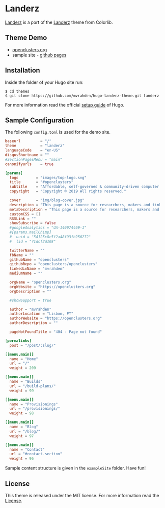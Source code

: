 # Landerz

[Landerz](https://github.com/mvrahden/hugo-landerz-theme) is a port of the [Landerz](https://colorlib.com/wp/template/landerz/) theme from Colorlib.

## Theme Demo

- [openclusters.org](https://openclusters.org/)
- sample site - [github pages](https://mvrahden.github.io/openclusters/)

## Installation

Inside the folder of your Hugo site run:

    $ cd themes
    $ git clone https://github.com/mvrahden/hugo-landerz-theme.git landerz

For more information read the official [setup guide](//gohugo.io/overview/installing/) of Hugo.

## Sample Configuration

The following `config.toml` is used for the demo site. 

```toml
baseurl         = "/"
theme           = "landerz"
languageCode    = "en-US"
disqusShortname = ""
#SectionPagesMenu = "main"
canonifyurls    = true

[params]
  logo        = "images/top-logo.svg"
  title       = "#openclusters"
  subtitle    = "Affordable, self-governed & community-driven computer clusters"
  copyright   = "Copyright © 2019 All rights reserved."

  cover       = "img/blog-cover.jpg"
  description = "This page is a source for researchers, makers and tinkerers. Find and share building plans and source code, to create and provision your very own computer clusters."
  metaDescription = "This page is a source for researchers, makers and tinkerers. Find and share building plans and source code, to create and provision your very own computer clusters."
  customCSS = []
  RSSLink = ""
  showSubscribe = false
  #googleAnalytics = "UA-140974469-1"
  #[params.mailChimp]
  #  uuid = "54125c8e5f2a48f93fb250272"
  #  lid = "71dcf2d108"

  twitterName = ""
  fbName = ""
  githubName = "openclusters"
  githubRepo = "openclusters/openclusters"
  linkedinName = "mvrahden"
  mediumName = ""

  orgName = "openclusters.org"
  orgWebsite = "https://openclusters.org"
  orgDescription = ""

  #showSupport = true

  author = "mvrahden"
  authorLocation = "Lisbon, PT"
  authorWebsite = "https://openclusters.org"
  authorDescription = ""

  pageNotFoundTitle = "404 - Page not found"

[permalinks]
  post = "/post/:slug/"

[[menu.main]]
  name = "Home"
  url = "/"
  weight = 200

[[menu.main]]
  name = "Builds"
  url = "/build-plans/"
  weight = 99

[[menu.main]]
  name = "Provisionings"
  url = "/provisionings/"
  weight = 98

[[menu.main]]
  name = "Blog"
  url = "/blog/"
  weight = 97

[[menu.main]]
  name = "Contact"
  url = "#contact-section"
  weight = 96
```

Sample content structure is given in the `exampleSite` folder. Have fun!

## License

This theme is released under the MIT license. For more information read the [License](//github.com/mvrahden/hugo-landerz-theme/blob/master/LICENSE.md).


